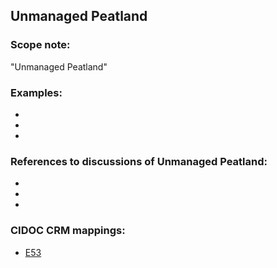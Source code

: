 
## Unmanaged Peatland 

###  Scope note: 
"Unmanaged Peatland" 

### Examples: 

* 
* 
* 

### References to discussions of Unmanaged Peatland:

* 

* 

* 

### CIDOC CRM mappings: 

* [E53](http://www.cidoc-crm.org/Entity/e53-place/version-6.2.2)

